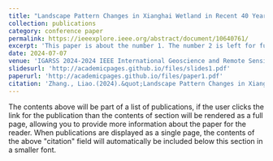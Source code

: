 ```yaml
---
title: "Landscape Pattern Changes in Xianghai Wetland in Recent 40 Years"
collection: publications
category: conference paper
permalink: https://ieeexplore.ieee.org/abstract/document/10640761/
excerpt: 'This paper is about the number 1. The number 2 is left for future work.'
date: 2024-07-07
venue: 'IGARSS 2024-2024 IEEE International Geoscience and Remote Sensing Symposium'
slidesurl: 'http://academicpages.github.io/files/slides1.pdf'
paperurl: 'http://academicpages.github.io/files/paper1.pdf'
citation: 'Zhang., Liao.(2024).&quot;Landscape Pattern Changes in Xianghai Wetland in Recent 40 Years.&quot; <i>IGARSS 2024</i>. 5474-5477.'
---
```


The contents above will be part of a list of publications, if the user clicks the link for the publication than the contents of section will be rendered as a full page, allowing you to provide more information about the paper for the reader. When publications are displayed as a single page, the contents of the above "citation" field will automatically be included below this section in a smaller font.
